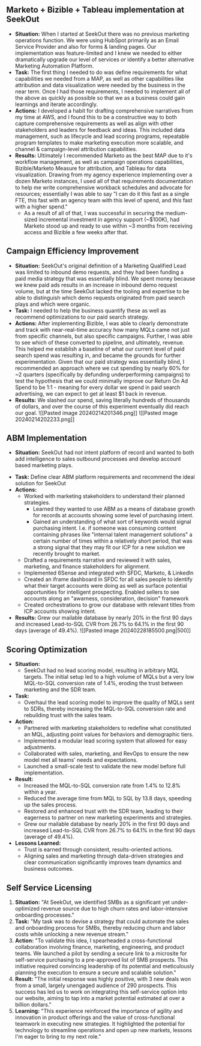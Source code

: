 ## Marketo + Bizible + Tableau implementation at SeekOut
* **Situation:** When I started at SeekOut there was no previous marketing operations function. We were using HubSpot primarily as an Email Service Provider and also for forms & landing pages. Our implementation was feature-limited and I knew we needed to either dramatically upgrade our level of services *or* identify a better alternative Marketing Automation Platform.
* **Task:** The first thing I needed to do was define requirements for what capabilities we needed from a MAP, as well as other capabilities like attribution and data visualization were needed by the business in the near term. Once I had those requirements, I needed to implement all of the above as quickly as possible so that we as a business could gain learnings and iterate accordingly.
* **Actions:** I developed a habit for drafting comprehensive narratives from my time at AWS, and I found this to be a constructive way to both capture comprehensive requirements as well as align with other stakeholders and leaders for feedback and ideas. This included data management, such as lifecycle and lead scoring programs, repeatable program templates to make marketing execution more scalable, and channel & campaign-level attribution capabilities.
* **Results:** Ultimately I recommended Marketo as the best MAP due to it's workflow management, as well as campaign operations capabilities, Bizible/Marketo Measure for attribution, and Tableau for data visualization. Drawing from my agency experience implementing over a dozen Marketo instances, I used all of that requirements documentation to help me write comprehensive workback schedules and advocate for resources; essentially I was able to say "I can do it this fast as a single FTE, this fast with an agency team with this level of spend, and *this* fast with a higher spend." 
	* As a result of all of that, I was successful in securing the medium-sized incremental investment in agency support (~$100K), had Marketo stood up and ready to use within ~3 months from receiving access and Bizible a few weeks after that.

## Campaign Efficiency Improvement
* **Situation:** SeekOut's original definition of a Marketing Qualified Lead was limited to inbound demo requests, and they had been funding a paid media strategy that was essentially blind. We spent money because we knew paid ads results in an increase in inbound demo request volume, but at the time SeekOut lacked the tooling and expertise to be able to distinguish which demo requests originated from paid search plays and which were organic.
* **Task:** I needed to help the business quantify these as well as recommend optimizations to our paid search strategy.
* **Actions:** After implementing Bizible, I was able to clearly demonstrate and track with near-real-time accuracy how many MQLs came not just from specific channels, but also specific campaigns. Further, I was able to see which of these converted to pipeline, and ultimately, revenue. This helped me establish a baseline of what our current level of paid search spend was resulting in, and became the grounds for further experimentation. Given that our paid strategy was essentially blind, I recommended an approach where we cut spending by nearly 60% for ~2 quarters (specifically by defunding underperforming campaigns) to test the hypothesis that we could minimally improve our Return On Ad Spend to be 1:1 - meaning for every dollar we spend in paid search advertising, we can expect to get at least $1 back in revenue.
* **Results:** We slashed our spend, saving literally hundreds of thousands of dollars, and over the course of this experiment eventually did reach our goal. 
![[Pasted image 20240214201346.png]]
![[Pasted image 20240214202233.png]]
## ABM Implementation
- **Situation:** SeekOut had not intent platform of record and wanted to both add intelligence to sales outbound processes and develop account based marketing plays.
* **Task:** Define clear ABM platform requirements and recommend the ideal solution for SeekOut 
* **Actions:** 
	* Worked with marketing stakeholders to understand their planned strategies. 
		* Learned they wanted to use ABM as a means of database growth for records at accounts showing some level of purchasing intent.
		* Gained an understanding of what sort of keywords would signal purchasing intent. I.e. if someone was consuming content containing phrases like "internal talent management solutions" a certain number of times within a relatively short period, that was a strong signal that they may fit our ICP for a new solution we recently brought to market.
	* Drafted a requirements narrative and reviewed it with sales, marketing, and finance stakeholders for alignment.
	* Implemented 6Sense and integrated with SFDC, Marketo, & LinkedIn
	* Created an iframe dashboard in SFDC for all sales people to identify what their target accounts were doing as well as surface potential opportunities for intelligent prospecting. Enabled sellers to see accounts along an "awarness, consideration, decision" framework
	* Created orchestrations to grow our database with relevant titles from ICP accounts showing intent.
* **Results:** Grew our mailable database by nearly 20% in the first 90 days and increased Lead-to-SQL CVR from 26.7% to 64.1% in the first 90 days (average of 49.4%).
![[Pasted image 20240228185500.png|500]]

## Scoring Optimization
- **Situation:**
    - SeekOut had no lead scoring model, resulting in arbitrary MQL targets. The initial setup led to a high volume of MQLs but a very low MQL-to-SQL conversion rate of 1.4%, eroding the trust between marketing and the SDR team.
- **Task:**
    - Overhaul the lead scoring model to improve the quality of MQLs sent to SDRs, thereby increasing the MQL-to-SQL conversion rate and rebuilding trust with the sales team.
- **Action:**
    - Partnered with marketing stakeholders to redefine what constituted an MQL, adjusting point values for behaviors and demographic tiers.
    - Implemented a modular lead scoring system that allowed for easy adjustments.
    - Collaborated with sales, marketing, and RevOps to ensure the new model met all teams' needs and expectations.
    - Launched a small-scale test to validate the new model before full implementation.
- **Result:**
    - Increased the MQL-to-SQL conversion rate from 1.4% to 12.8% within a year.
    - Reduced the average time from MQL to SQL by 13.8 days, speeding up the sales process.
    - Restored and enhanced trust with the SDR team, leading to their eagerness to partner on new marketing experiments and strategies.
    - Grew our mailable database by nearly 20% in the first 90 days and increased Lead-to-SQL CVR from 26.7% to 64.1% in the first 90 days (average of 49.4%).
- **Lessons Learned:**
    - Trust is earned through consistent, results-oriented actions.
    - Aligning sales and marketing through data-driven strategies and clear communication significantly improves team dynamics and business outcomes.
## Self Service Licensing
1. **Situation:** "At SeekOut, we identified SMBs as a significant yet under-optimized revenue source due to high churn rates and labor-intensive onboarding processes."
2. **Task:** "My task was to devise a strategy that could automate the sales and onboarding process for SMBs, thereby reducing churn and labor costs while unlocking a new revenue stream."
3. **Action:** "To validate this idea, I spearheaded a cross-functional collaboration involving finance, marketing, engineering, and product teams. We launched a pilot by sending a secure link to a microsite for self-service purchasing to a pre-approved list of SMB prospects. This initiative required convincing leadership of its potential and meticulously planning the execution to ensure a secure and scalable solution." 
4. **Result:** "The initial response was highly positive, with 3 new deals won from a small, largely unengaged audience of 290 prospects. This success has led us to work on integrating this self-service option into our website, aiming to tap into a market potential estimated at over a billion dollars."
5. **Learning:** "This experience reinforced the importance of agility and innovation in product offerings and the value of cross-functional teamwork in executing new strategies. It highlighted the potential for technology to streamline operations and open up new markets, lessons I'm eager to bring to my next role."